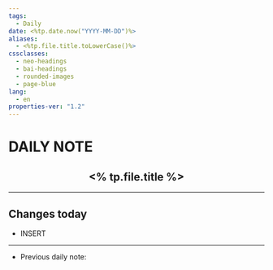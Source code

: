 ```yaml
---
tags:
  - Daily
date: <%tp.date.now("YYYY-MM-DD")%>
aliases:
  - <%tp.file.title.toLowerCase()%>
cssclasses:
  - neo-headings
  - bai-headings
  - rounded-images
  - page-blue
lang:
  - en
properties-ver: "1.2"
---
```

# DAILY NOTE
<h2 style="text-align:center;"><% tp.file.title %></h2>

***

## Changes today
- INSERT

***
- Previous daily note: